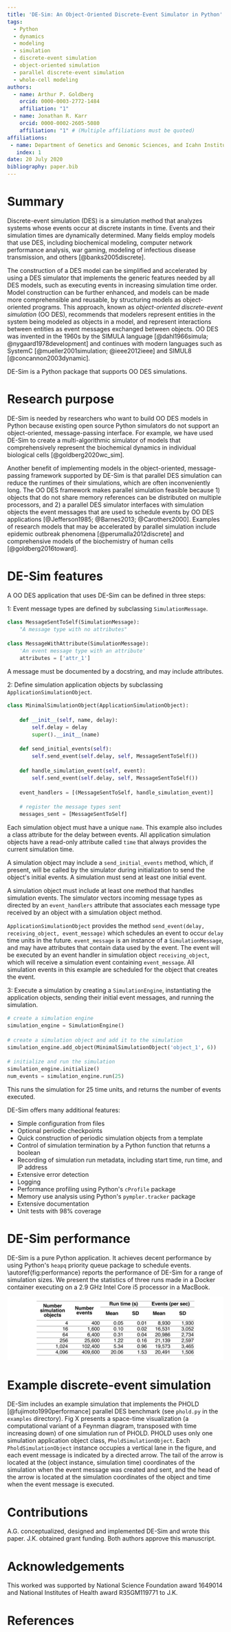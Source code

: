 ```yaml
---
title: 'DE-Sim: An Object-Oriented Discrete-Event Simulator in Python'
tags:
  - Python
  - dynamics
  - modeling
  - simulation
  - discrete-event simulation
  - object-oriented simulation
  - parallel discrete-event simulation
  - whole-cell modeling
authors:
  - name: Arthur P. Goldberg
    orcid: 0000-0003-2772-1484
    affiliation: "1"
  - name: Jonathan R. Karr
    orcid: 0000-0002-2605-5080
    affiliation: "1" # (Multiple affiliations must be quoted)
affiliations:
 - name: Department of Genetics and Genomic Sciences, and Icahn Institute for Genomics and Multiscale Biology, Icahn School of Medicine at Mount Sinai, New York, NY, 10029, USA
   index: 1
date: 20 July 2020
bibliography: paper.bib
---
```


# Summary

Discrete-event simulation (DES) is a simulation method that analyzes systems whose events occur at discrete instants in time.
Events and their simulation times are dynamically determined.
Many fields employ models that use DES, including biochemical modeling, computer network performance analysis, war gaming, modeling of infectious disease transmission, and others [@banks2005discrete].

The construction of a DES model can be simplified and accelerated by using a DES simulator that implements the generic features needed by all DES models, such as executing events in increasing simulation time order.
Model construction can be further enhanced, and models can be made more comprehensible and reusable, by structuring models as object-oriented programs.
This approach, known as *object-oriented discrete-event simulation* (OO DES), recommends that modelers represent entities in the system being modeled as objects in a model, and represent interactions between entities as event messages exchanged between objects.
OO DES was invented in the 1960s by the SIMULA language [@dahl1966simula; @nygaard1978development] and continues with modern languages such as SystemC [@mueller2001simulation; @ieee2012ieee] and SIMUL8 [@concannon2003dynamic].

DE-Sim is a Python package that supports OO DES simulations.

# Research purpose

DE-Sim is needed by researchers who want to build OO DES models in Python because existing open source Python simulators do not support an object-oriented, message-passing interface.
For example, we have used DE-Sim to create a multi-algorithmic simulator of models that comprehensively represent the biochemical dynamics in individual biological cells [@goldberg2020wc_sim].

Another benefit of implementing models in the object-oriented, message-passing framework supported by DE-Sim is that parallel DES simulation can reduce the runtimes of their simulations, which are often inconveniently long.
The OO DES framework makes parallel simulation feasible because 1) objects that do not share memory references can be distributed on multiple processors, and 2) a parallel DES simulator interfaces with simulation objects the event messages that are used to schedule events by OO DES applications [@Jefferson1985; @Barnes2013; @Carothers2000].
Examples of research models that may be accelerated by parallel simulation include epidemic outbreak phenomena [@perumalla2012discrete] and comprehensive models of the biochemistry of human cells [@goldberg2016toward].

# DE-Sim features

A OO DES application that uses DE-Sim can be defined in three steps:

1: Event message types are defined by subclassing `SimulationMessage`.

```python
class MessageSentToSelf(SimulationMessage):
    "A message type with no attributes"

class MessageWithAttribute(SimulationMessage):
    'An event message type with an attribute'
    attributes = ['attr_1']
```

A message must be documented by a docstring, and may include attributes.

2: Define simulation application objects by subclassing `ApplicationSimulationObject`.

```python
class MinimalSimulationObject(ApplicationSimulationObject):

    def __init__(self, name, delay):
        self.delay = delay
        super().__init__(name)

    def send_initial_events(self):
        self.send_event(self.delay, self, MessageSentToSelf())

    def handle_simulation_event(self, event):
        self.send_event(self.delay, self, MessageSentToSelf())

    event_handlers = [(MessageSentToSelf, handle_simulation_event)]

    # register the message types sent
    messages_sent = [MessageSentToSelf]
```

Each simulation object must have a unique `name`.
This example also includes a class attribute for the delay between events.
All application simulation objects have a read-only attribute called `time` that always provides the current simulation time.

A simulation object may include a `send_initial_events` method, which, if present, will be called by the simulator during initialization to send the object's initial events.
A simulation must send at least one initial event.

A simulation object must include at least one method that handles simulation events.
The simulator vectors incoming message types as directed by an `event_handlers` attribute that associates each message type received by an object with a simulation object method.

`ApplicationSimulationObject` provides the method
`send_event(delay, receiving_object, event_message)` which schedules an event to occur `delay` time units in the future.
`event_message` is an instance of a `SimulationMessage`, and may have attributes that contain data used by the event.
The event will be executed by an event handler in simulation object `receiving_object`, which will receive a simulation event containing `event_message`.
All simulation events in this example are scheduled for the object that creates the event.

3: Execute a simulation by creating a `SimulationEngine`, instantiating the application objects, sending their initial event messages, and running the simulation.

```python
# create a simulation engine
simulation_engine = SimulationEngine()

# create a simulation object and add it to the simulation
simulation_engine.add_object(MinimalSimulationObject('object_1', 6))

# initialize and run the simulation
simulation_engine.initialize()
num_events = simulation_engine.run(25)
```
This runs the simulation for 25 time units, and returns the number of events executed.

DE-Sim offers many additional features:

* Simple configuration from files
* Optional periodic checkpoints
* Quick construction of periodic simulation objects from a template
* Control of simulation termination by a Python function that returns a boolean
* Recording of simulation run metadata, including start time, run time, and IP address
* Extensive error detection
* Logging
* Performance profiling using Python's `cProfile` package
* Memory use analysis using Python's `pympler.tracker` package
* Extensive documentation
* Unit tests with 98% coverage

# DE-Sim performance

DE-Sim is a pure Python application.
It achieves decent performance by using Python's `heapq` priority queue package to schedule events.
\autoref{fig:performance} reports the performance of DE-Sim for a range of simulation sizes.
We present the statistics of three runs made in a Docker container executing on a 2.9 GHz Intel Core i5 processor in a MacBook.

![Performance of DE-Sim executing a simulation that sends events around a cycle of objects.\label{fig:performance}](performance.png)

# Example discrete-event simulation

DE-Sim includes an example simulation that implements the PHOLD [@fujimoto1990performance] parallel DES benchmark (see `phold.py` in the `examples` directory).
Fig X presents a space-time visualization (a computational variant of a Feynman diagram, transposed with time increasing down) of one simulation run of PHOLD.
PHOLD uses only one simulation application object class, `PholdSimulationObject`.
Each `PholdSimulationObject` instance occupies a vertical lane in the figure, and each event message is indicated by a directed arrow.
The tail of the arrow is located at the (object instance, simulation time) coordinates of the simulation when the event message was created and sent, and the head of the arrow is located at the simulation coordinates of the object and time when the event message is executed.

# Contributions

A.G. conceptualized, designed and implemented DE-Sim and wrote this paper.
J.K. obtained grant funding.
Both authors approve this manuscript.

# Acknowledgements

This worked was supported by National Science Foundation award 1649014 and National
Institutes of Health award R35GM119771 to J.K.

# References
